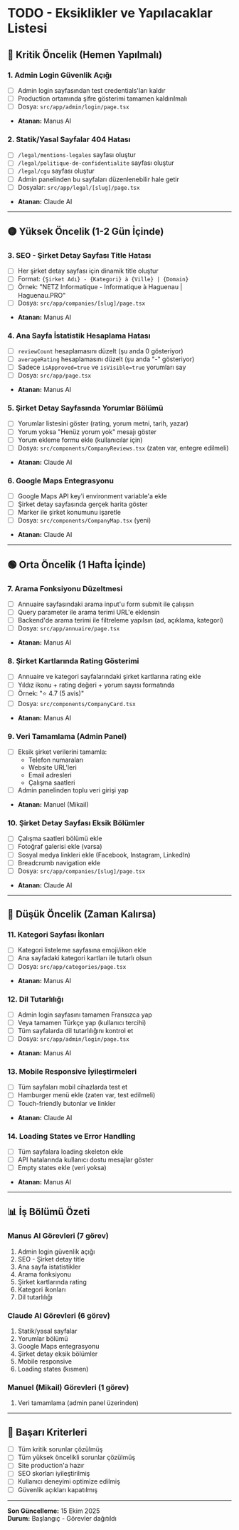 # TODO - Eksiklikler ve Yapılacaklar Listesi

## 🔴 Kritik Öncelik (Hemen Yapılmalı)

### 1. Admin Login Güvenlik Açığı
- [ ] Admin login sayfasından test credentials'ları kaldır
- [ ] Production ortamında şifre gösterimi tamamen kaldırılmalı
- [ ] Dosya: `src/app/admin/login/page.tsx`
- **Atanan:** Manus AI

### 2. Statik/Yasal Sayfalar 404 Hatası
- [ ] `/legal/mentions-legales` sayfası oluştur
- [ ] `/legal/politique-de-confidentialite` sayfası oluştur
- [ ] `/legal/cgu` sayfası oluştur
- [ ] Admin panelinden bu sayfaları düzenlenebilir hale getir
- [ ] Dosyalar: `src/app/legal/[slug]/page.tsx`
- **Atanan:** Claude AI

---

## 🟡 Yüksek Öncelik (1-2 Gün İçinde)

### 3. SEO - Şirket Detay Sayfası Title Hatası
- [ ] Her şirket detay sayfası için dinamik title oluştur
- [ ] Format: `{Şirket Adı} - {Kategori} à {Ville} | {Domain}`
- [ ] Örnek: "NETZ Informatique - Informatique à Haguenau | Haguenau.PRO"
- [ ] Dosya: `src/app/companies/[slug]/page.tsx`
- **Atanan:** Manus AI

### 4. Ana Sayfa İstatistik Hesaplama Hatası
- [ ] `reviewCount` hesaplamasını düzelt (şu anda 0 gösteriyor)
- [ ] `averageRating` hesaplamasını düzelt (şu anda "-" gösteriyor)
- [ ] Sadece `isApproved=true` ve `isVisible=true` yorumları say
- [ ] Dosya: `src/app/page.tsx`
- **Atanan:** Manus AI

### 5. Şirket Detay Sayfasında Yorumlar Bölümü
- [ ] Yorumlar listesini göster (rating, yorum metni, tarih, yazar)
- [ ] Yorum yoksa "Henüz yorum yok" mesajı göster
- [ ] Yorum ekleme formu ekle (kullanıcılar için)
- [ ] Dosya: `src/components/CompanyReviews.tsx` (zaten var, entegre edilmeli)
- **Atanan:** Claude AI

### 6. Google Maps Entegrasyonu
- [ ] Google Maps API key'i environment variable'a ekle
- [ ] Şirket detay sayfasında gerçek harita göster
- [ ] Marker ile şirket konumunu işaretle
- [ ] Dosya: `src/components/CompanyMap.tsx` (yeni)
- **Atanan:** Claude AI

---

## 🟢 Orta Öncelik (1 Hafta İçinde)

### 7. Arama Fonksiyonu Düzeltmesi
- [ ] Annuaire sayfasındaki arama input'u form submit ile çalışsın
- [ ] Query parameter ile arama terimi URL'e eklensin
- [ ] Backend'de arama terimi ile filtreleme yapılsın (ad, açıklama, kategori)
- [ ] Dosya: `src/app/annuaire/page.tsx`
- **Atanan:** Manus AI

### 8. Şirket Kartlarında Rating Gösterimi
- [ ] Annuaire ve kategori sayfalarındaki şirket kartlarına rating ekle
- [ ] Yıldız ikonu + rating değeri + yorum sayısı formatında
- [ ] Örnek: "⭐ 4.7 (5 avis)"
- [ ] Dosya: `src/components/CompanyCard.tsx`
- **Atanan:** Manus AI

### 9. Veri Tamamlama (Admin Panel)
- [ ] Eksik şirket verilerini tamamla:
  - Telefon numaraları
  - Website URL'leri
  - Email adresleri
  - Çalışma saatleri
- [ ] Admin panelinden toplu veri girişi yap
- **Atanan:** Manuel (Mikail)

### 10. Şirket Detay Sayfası Eksik Bölümler
- [ ] Çalışma saatleri bölümü ekle
- [ ] Fotoğraf galerisi ekle (varsa)
- [ ] Sosyal medya linkleri ekle (Facebook, Instagram, LinkedIn)
- [ ] Breadcrumb navigation ekle
- [ ] Dosya: `src/app/companies/[slug]/page.tsx`
- **Atanan:** Claude AI

---

## 🔵 Düşük Öncelik (Zaman Kalırsa)

### 11. Kategori Sayfası İkonları
- [ ] Kategori listeleme sayfasına emoji/ikon ekle
- [ ] Ana sayfadaki kategori kartları ile tutarlı olsun
- [ ] Dosya: `src/app/categories/page.tsx`
- **Atanan:** Manus AI

### 12. Dil Tutarlılığı
- [ ] Admin login sayfasını tamamen Fransızca yap
- [ ] Veya tamamen Türkçe yap (kullanıcı tercihi)
- [ ] Tüm sayfalarda dil tutarlılığını kontrol et
- [ ] Dosya: `src/app/admin/login/page.tsx`
- **Atanan:** Manus AI

### 13. Mobile Responsive İyileştirmeleri
- [ ] Tüm sayfaları mobil cihazlarda test et
- [ ] Hamburger menü ekle (zaten var, test edilmeli)
- [ ] Touch-friendly butonlar ve linkler
- **Atanan:** Claude AI

### 14. Loading States ve Error Handling
- [ ] Tüm sayfalara loading skeleton ekle
- [ ] API hatalarında kullanıcı dostu mesajlar göster
- [ ] Empty states ekle (veri yoksa)
- **Atanan:** Manus AI

---

## 📊 İş Bölümü Özeti

### Manus AI Görevleri (7 görev)
1. Admin login güvenlik açığı
2. SEO - Şirket detay title
3. Ana sayfa istatistikler
4. Arama fonksiyonu
5. Şirket kartlarında rating
6. Kategori ikonları
7. Dil tutarlılığı

### Claude AI Görevleri (6 görev)
1. Statik/yasal sayfalar
2. Yorumlar bölümü
3. Google Maps entegrasyonu
4. Şirket detay eksik bölümler
5. Mobile responsive
6. Loading states (kısmen)

### Manuel (Mikail) Görevleri (1 görev)
1. Veri tamamlama (admin panel üzerinden)

---

## 🎯 Başarı Kriterleri

- [ ] Tüm kritik sorunlar çözülmüş
- [ ] Tüm yüksek öncelikli sorunlar çözülmüş
- [ ] Site production'a hazır
- [ ] SEO skorları iyileştirilmiş
- [ ] Kullanıcı deneyimi optimize edilmiş
- [ ] Güvenlik açıkları kapatılmış

---

**Son Güncelleme:** 15 Ekim 2025  
**Durum:** Başlangıç - Görevler dağıtıldı


